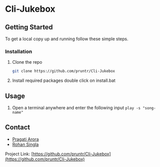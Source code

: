 # Cli-Jukebox

<!-- GETTING STARTED -->
## Getting Started

To get a local copy up and running follow these simple steps.

### Installation

1. Clone the repo
   ```sh
   git clone https://github.com/pruntr/Cli-Jukebox
   ```
2. Install required packages
   double click on install.bat

## Usage

1. Open a terminal anywhere and enter the following input
```play -s "song-name"```

<!-- CONTACT -->
## Contact
- [Pragati Arora](mailto:pragatiarora314@gmail.com)
- [Rohan Singla](mailto:rohansingla2003@gmail.com)

Project Link: [https://github.com/pruntr/Cli-Jukebox](https://github.com/pruntr/Cli-Jukebox)

